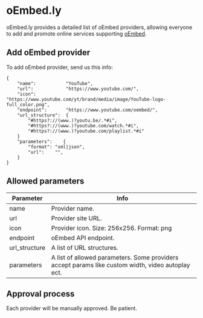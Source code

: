 # oEmbed.ly
oEmbed.ly provides a detailed list of oEmbed providers, allowing everyone to add and promote online services supporting [oEmbed](http://oembed.com/).

## Add oEmbed provider

To add oEmbed provider, send us this info:
```
{
    "name":           "YouTube",
    "url":            "https://www.youtube.com/",
    "icon":           "https://www.youtube.com/yt/brand/media/image/YouTube-logo-full_color.png",
    "endpoint":       "https://www.youtube.com/oembed/",
    "url_structure":  {
        "#https?://(www.)?youtu.be/.*#i",
        "#https?://(www.)?youtube.com/watch.*#i",
        "#https?://(www.)?youtube.com/playlist.*#i"
    }
    "parameters":    {
        "format": "xml|json",
        "url":    "",
    }
}
```

## Allowed parameters

Parameter     | Info
------------- | -----
name          | Provider name.
url           | Provider site URL.
icon          | Provider icon. Size: 256x256. Format: png
endpoint      | oEmbed API endpoint.
url_structure | A list of URL structures.
parameters    | A list of allowed parameters. Some providers accept params like custom width, video autoplay ect.

## Approval process

Each provider will be manually approved. Be patient.
